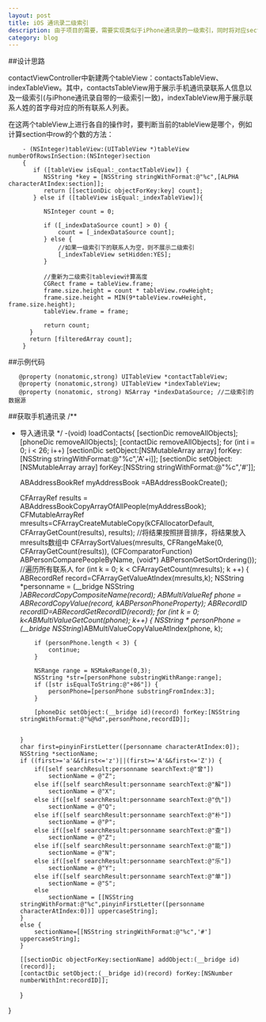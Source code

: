 ```yaml
---
layout: post
title: iOS 通讯录二级索引
description: 由于项目的需要，需要实现类似于iPhone通讯录的一级索引，同时将对应section下的联系人lastName做为二级索引，实现更快、更方便的通讯录联系人查找。
category: blog
---
```


##设计思路

contactViewController中新建两个tableView：contactsTableView、indexTableView。其中，contactsTableView用于展示手机通讯录联系人信息以及一级索引(与iPhone通讯录自带的一级索引一致)，indexTableView用于展示联系人姓的首字母对应的所有联系人列表。

在这两个tableView上进行各自的操作时，要判断当前的tableView是哪个，例如计算section中row的个数的方法：
 
        - (NSInteger)tableView:(UITableView *)tableView numberOfRowsInSection:(NSInteger)section
        {
           if ([tableView isEqual:_contactTableView]) {
              NSString *key = [NSString stringWithFormat:@"%c",[ALPHA characterAtIndex:section]];
              return [[sectionDic objectForKey:key] count];
           } else if ([tableView isEqual:_indexTableView]){
        
              NSInteger count = 0;
        
              if ([_indexDataSource count] > 0) {
                  count = [_indexDataSource count];
              } else {
                  //如果一级索引下的联系人为空，则不展示二级索引
                  [_indexTableView setHidden:YES];
              }
        
              //重新为二级索引tableview计算高度
              CGRect frame = tableView.frame;
              frame.size.height = count * tableView.rowHeight;
              frame.size.height = MIN(9*tableView.rowHeight, frame.size.height);
              tableView.frame = frame;
        
              return count;
          }
          return [filteredArray count];
        }

##示例代码

       @property (nonatomic,strong) UITableView *contactTableView;
       @property (nonatomic,strong) UITableView *indexTableView;
       @property (nonatomic, strong) NSArray *indexDataSource; //二级索引的数据源


##获取手机通讯录
 /**
 *  导入通讯录
 */
  -(void) loadContacts{
    [sectionDic removeAllObjects];
    [phoneDic   removeAllObjects];
    [contactDic removeAllObjects];
    for (int i = 0; i < 26; i++) [sectionDic setObject:[NSMutableArray array] forKey:[NSString stringWithFormat:@"%c",'A'+i]];
    [sectionDic setObject:[NSMutableArray array] forKey:[NSString stringWithFormat:@"%c",'#']];
    
    ABAddressBookRef myAddressBook =ABAddressBookCreate();
    
    CFArrayRef results = ABAddressBookCopyArrayOfAllPeople(myAddressBook);
    CFMutableArrayRef mresults=CFArrayCreateMutableCopy(kCFAllocatorDefault,
                                                        CFArrayGetCount(results),
                                                        results);
    //将结果按照拼音排序，将结果放入mresults数组中
    CFArraySortValues(mresults,
                      CFRangeMake(0, CFArrayGetCount(results)),
                      (CFComparatorFunction) ABPersonComparePeopleByName,
                      (void*) ABPersonGetSortOrdering());
    //遍历所有联系人
    for (int k = 0; k < CFArrayGetCount(mresults); k ++) {
        ABRecordRef record=CFArrayGetValueAtIndex(mresults,k);
        NSString *personname = (__bridge NSString *)ABRecordCopyCompositeName(record);
        ABMultiValueRef phone = ABRecordCopyValue(record, kABPersonPhoneProperty);
        ABRecordID recordID=ABRecordGetRecordID(record);
        for (int k = 0; k<ABMultiValueGetCount(phone); k++)
        {
            NSString * personPhone = (__bridge NSString*)ABMultiValueCopyValueAtIndex(phone, k);
            
            if (personPhone.length < 3) {
                continue;
            }
            
            NSRange range = NSMakeRange(0,3);
            NSString *str=[personPhone substringWithRange:range];
            if ([str isEqualToString:@"+86"]) {
                personPhone=[personPhone substringFromIndex:3];
            }
            
            [phoneDic setObject:(__bridge id)(record) forKey:[NSString stringWithFormat:@"%@%d",personPhone,recordID]];
            
            
        }
        char first=pinyinFirstLetter([personname characterAtIndex:0]);
        NSString *sectionName;
        if ((first>='a'&&first<='z')||(first>='A'&&first<='Z')) {
            if([self searchResult:personname searchText:@"曾"])
                sectionName = @"Z";
            else if([self searchResult:personname searchText:@"解"])
                sectionName = @"X";
            else if([self searchResult:personname searchText:@"仇"])
                sectionName = @"Q";
            else if([self searchResult:personname searchText:@"朴"])
                sectionName = @"P";
            else if([self searchResult:personname searchText:@"查"])
                sectionName = @"Z";
            else if([self searchResult:personname searchText:@"能"])
                sectionName = @"N";
            else if([self searchResult:personname searchText:@"乐"])
                sectionName = @"Y";
            else if([self searchResult:personname searchText:@"单"])
                sectionName = @"S";
            else
                sectionName = [[NSString stringWithFormat:@"%c",pinyinFirstLetter([personname characterAtIndex:0])] uppercaseString];
        }
        else {
            sectionName=[[NSString stringWithFormat:@"%c",'#'] uppercaseString];
        }
        
        [[sectionDic objectForKey:sectionName] addObject:(__bridge id)(record)];
        [contactDic setObject:(__bridge id)(record) forKey:[NSNumber numberWithInt:recordID]];
    }

 }